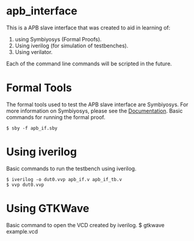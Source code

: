 # apb_interface

This is a APB slave interface that was created to aid in learning of:
1. using Symbiyosys (Formal Proofs).
2. Using iverilog (for simulation of testbenches).
3. Using verilator.

Each of the command line commands will be scripted in the future.

# Formal Tools

The formal tools used to test the APB slave interface are Symbiyosys. 
For more information on Symbiyosys, please see the [Documentation](https://symbiyosys.readthedocs.io/en/latest/).
Basic commands for running the formal proof.

    $ sby -f apb_if.sby 

# Using iverilog
Basic commands to run the testbench using iverilog.

    $ iverilog -o dut0.vvp apb_if.v apb_if_tb.v
    $ vvp dut0.vvp

# Using GTKWave
Basic command to open the VCD created by iverilog.
    $ gtkwave example.vcd